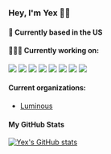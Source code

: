 ### Hey, I'm Yex 👨‍💻

#### 📍 Currently based in the US

#### 👨🏻‍💻 Currently working on:

<a src="https://www.javascript.com/"><img src="https://img.icons8.com/color/48/000000/javascript.png"/></a>
<a src="https://visualstudio.microsoft.com/"><img src="https://img.icons8.com/color/48/000000/visual-studio.png"/></a>
<a src="https://github.com/"><img src="https://img.icons8.com/color/48/000000/github--v1.png"/></a>
<a src="https://www.w3schools.com/css/"><img src="https://img.icons8.com/color/48/000000/css3.png"/></a>
<a src="https://www.w3schools.com/html/"><img src="https://img.icons8.com/color/48/000000/html-5.png"/></a>
<a src="https://www.java.com/en/"><img src="https://img.icons8.com/color/48/000000/java.png"/></a>
<a src="https://kotlinlang.org/"><img src="https://img.icons8.com/color/48/000000/kotlin.png"/></a>
<a src="https://python.org/"><img src="https://img.icons8.com/color/48/000000/python.png"/></a>

#### Current organizations:

- [Luminous](https://github.com/Luminous-Technologies)

#### My GitHub Stats

[![Yex's GitHub stats](https://github-readme-stats.vercel.app/api?username=yexex&show_icons=true&theme=gruvbox)](https://github.com/anuraghazra/github-readme-stats)
